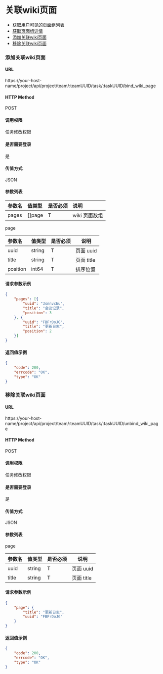 # 关联wiki页面

- [获取用户可见的页面组列表](../wiki/space.md#7-获取用户可见的页面组列表)
- [获取页面组详情](../wiki/space.md#3-获取页面组详情)
- [添加关联wiki页面](#添加关联wiki页面)
- [移除关联wiki页面](#移除关联wiki页面)

### 添加关联wiki页面

#### URL

https://your-host-name/project/api/project/team/:teamUUID/task/:taskUUID/bind_wiki_page

#### HTTP Method

POST

#### 调用权限

任务修改权限

#### 是否需要登录

是

#### 传值方式

JSON

#### 参数列表

|参数名              |值类型    |是否必须|   说明            |
|:------------------|:--------|:------|:-----------------|
|pages              |[]page   |T      |wiki 页面数组|

page

| 参数名        | 值类型  | 是否必须    | 说明                                                       |
|:-------------| :----- | :--------- | --------------------------------------------------------- |
|uuid          | string |T           | 页面 uuid                                                  |
|title         | string |T           | 页面 title                                                 |
|position      | int64  |T           | 排序位置                                                    |


#### 请求参数示例

```json
{
	"pages": [{
		"uuid": "3snnvcEu",
		"title": "会议记录",
		"position": 3
	}, {
		"uuid": "FBFrDoJG",
		"title": "更新日志",
		"position": 2
	}]
}
```

#### 返回值示例

```json
{
	"code": 200,
	"errcode": "OK",
	"type": "OK"
}
```

### 移除关联wiki页面


#### URL

https://your-host-name/project/api/project/team/:teamUUID/task/:taskUUID/unbind_wiki_page

#### HTTP Method

POST

#### 调用权限

任务修改权限

#### 是否需要登录

是

#### 传值方式

JSON

#### 参数列表

page

| 参数名        | 值类型  | 是否必须    | 说明                                                       |
|:-------------| :----- | :--------- | --------------------------------------------------------- |
|uuid          | string |T           | 页面 uuid                                                  |
|title         | string |T           | 页面 title                                                 |

#### 请求参数示例

```json
{
	"page": {
		"title": "更新日志",
		"uuid": "FBFrDoJG"
	}
}
```

#### 返回值示例

```json
{
	"code": 200,
	"errcode": "OK",
	"type": "OK"
}
```